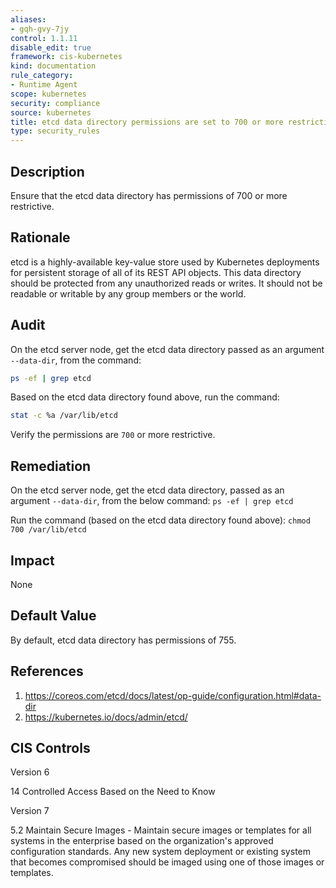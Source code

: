 ```yaml
---
aliases:
- gqh-gvy-7jy
control: 1.1.11
disable_edit: true
framework: cis-kubernetes
kind: documentation
rule_category:
- Runtime Agent
scope: kubernetes
security: compliance
source: kubernetes
title: etcd data directory permissions are set to 700 or more restrictive
type: security_rules
---
```


## Description

Ensure that the etcd data directory has permissions of 700 or more restrictive.

## Rationale

etcd is a highly-available key-value store used by Kubernetes deployments for persistent storage of all of its REST API objects. This data directory should be protected from any unauthorized reads or writes. It should not be readable or writable by any group members or the world.

## Audit

On the etcd server node, get the etcd data directory passed as an argument `--data-dir`, from the command:

```bash
ps -ef | grep etcd
```

 Based on the etcd data directory found above, run the command:
 
 ```bash
 stat -c %a /var/lib/etcd
 ```
 
 Verify the permissions are `700` or more restrictive.

## Remediation

On the etcd server node, get the etcd data directory, passed as an argument `--data-dir`, from the below command: `ps -ef | grep etcd`

Run the command (based on the etcd data directory found above): `chmod 700 /var/lib/etcd`

## Impact

None

## Default Value

By default, etcd data directory has permissions of 755.

## References

1. https://coreos.com/etcd/docs/latest/op-guide/configuration.html#data-dir
2. https://kubernetes.io/docs/admin/etcd/

## CIS Controls

Version 6

14 Controlled Access Based on the Need to Know

Version 7

5.2 Maintain Secure Images - Maintain secure images or templates for all systems in the enterprise based on the organization's approved configuration standards. Any new system deployment or existing system that becomes compromised should be imaged using one of those images or templates.
